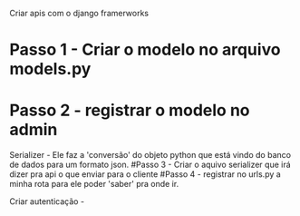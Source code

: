 Criar apis com o django framerworks
# Passo 1 - Criar o modelo no arquivo models.py
# Passo 2 - registrar o modelo no admin
Serializer - Ele faz a 'conversão' do objeto python que está vindo do banco de dados para um formato json.
#Passo 3 - Criar o aquivo serializer que irá dizer pra api o que enviar para o cliente
#Passo 4 - registrar no urls.py a minha rota para ele poder 'saber' pra onde ir.

Criar autenticação - 
